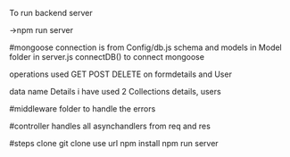 To run backend server

->npm run server

#mongoose connection is from Config/db.js 
schema and models in Model folder
in server.js connectDB() to connect mongoose

operations used GET POST DELETE on formdetails and User

data name Details
i have used 2 Collections details, users

#middleware folder to handle the errors

#controller handles all asynchandlers from req and res


#steps clone
git clone use url 
npm install
npm run server